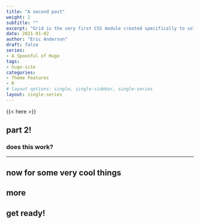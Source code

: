 ```yaml
---
title: "A second post"
weight: 2
subtitle: ""
excerpt: "Grid is the very first CSS module created specifically to solve the layout problems we’ve all been hacking our way around for as long as we’ve been making websites."
date: 2021-01-02
author: "Eric Anderson"
draft: false
series:
- A Spoonful of Hugo
tags:
- hugo-site
categories:
- Theme Features
- R
# layout options: single, single-sidebar, single-series
layout: single-series
---
```


{{< here >}}


## part 2!

### does this work?

---

## now for some very cool things

## more

## get ready!